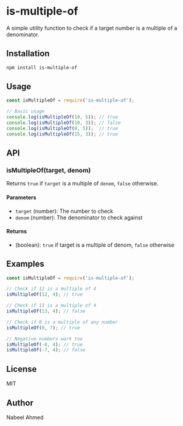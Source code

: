 # is-multiple-of

A simple utility function to check if a target number is a multiple of a denominator.

## Installation

```bash
npm install is-multiple-of
```

## Usage

```javascript
const isMultipleOf = require('is-multiple-of');

// Basic usage
console.log(isMultipleOf(10, 5)); // true
console.log(isMultipleOf(10, 3)); // false
console.log(isMultipleOf(0, 5));  // true
console.log(isMultipleOf(15, 3)); // true
```

## API

### isMultipleOf(target, denom)

Returns `true` if `target` is a multiple of `denom`, `false` otherwise.

#### Parameters

- `target` (number): The number to check
- `denom` (number): The denominator to check against

#### Returns

- (boolean): `true` if target is a multiple of denom, `false` otherwise

## Examples

```javascript
const isMultipleOf = require('is-multiple-of');

// Check if 12 is a multiple of 4
isMultipleOf(12, 4); // true

// Check if 13 is a multiple of 4
isMultipleOf(13, 4); // false

// Check if 0 is a multiple of any number
isMultipleOf(0, 7); // true

// Negative numbers work too
isMultipleOf(-8, 4); // true
isMultipleOf(-7, 4); // false
```

## License

MIT

## Author

Nabeel Ahmed